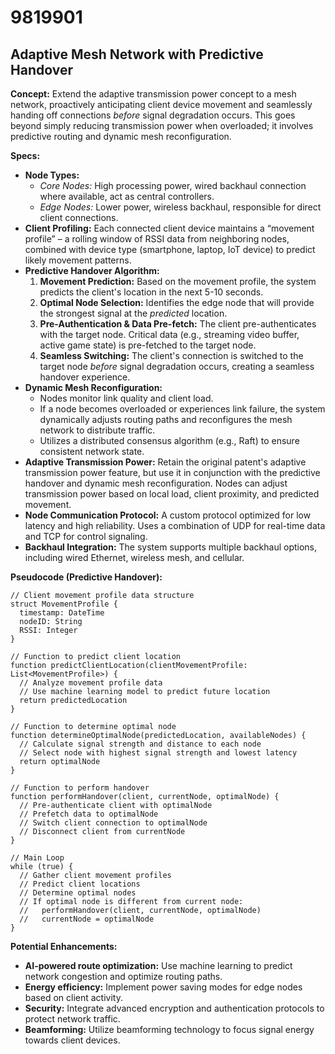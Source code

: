 # 9819901

## Adaptive Mesh Network with Predictive Handover

**Concept:** Extend the adaptive transmission power concept to a mesh network, proactively anticipating client device movement and seamlessly handing off connections *before* signal degradation occurs. This goes beyond simply reducing transmission power when overloaded; it involves predictive routing and dynamic mesh reconfiguration.

**Specs:**

*   **Node Types:**
    *   *Core Nodes:* High processing power, wired backhaul connection where available, act as central controllers.
    *   *Edge Nodes:* Lower power, wireless backhaul, responsible for direct client connections.
*   **Client Profiling:** Each connected client device maintains a “movement profile” – a rolling window of RSSI data from neighboring nodes, combined with device type (smartphone, laptop, IoT device) to predict likely movement patterns.
*   **Predictive Handover Algorithm:**
    1.  **Movement Prediction:** Based on the movement profile, the system predicts the client's location in the next 5-10 seconds.
    2.  **Optimal Node Selection:** Identifies the edge node that will provide the strongest signal at the *predicted* location.
    3.  **Pre-Authentication & Data Pre-fetch:** The client pre-authenticates with the target node. Critical data (e.g., streaming video buffer, active game state) is pre-fetched to the target node.
    4.  **Seamless Switching:** The client's connection is switched to the target node *before* signal degradation occurs, creating a seamless handover experience.
*   **Dynamic Mesh Reconfiguration:** 
    *   Nodes monitor link quality and client load.
    *   If a node becomes overloaded or experiences link failure, the system dynamically adjusts routing paths and reconfigures the mesh network to distribute traffic.
    *   Utilizes a distributed consensus algorithm (e.g., Raft) to ensure consistent network state.
*   **Adaptive Transmission Power:** Retain the original patent's adaptive transmission power feature, but use it in conjunction with the predictive handover and dynamic mesh reconfiguration. Nodes can adjust transmission power based on local load, client proximity, and predicted movement.
*   **Node Communication Protocol:** A custom protocol optimized for low latency and high reliability. Uses a combination of UDP for real-time data and TCP for control signaling.
*   **Backhaul Integration:** The system supports multiple backhaul options, including wired Ethernet, wireless mesh, and cellular.

**Pseudocode (Predictive Handover):**

```
// Client movement profile data structure
struct MovementProfile {
  timestamp: DateTime
  nodeID: String
  RSSI: Integer
}

// Function to predict client location
function predictClientLocation(clientMovementProfile: List<MovementProfile>) {
  // Analyze movement profile data
  // Use machine learning model to predict future location
  return predictedLocation
}

// Function to determine optimal node
function determineOptimalNode(predictedLocation, availableNodes) {
  // Calculate signal strength and distance to each node
  // Select node with highest signal strength and lowest latency
  return optimalNode
}

// Function to perform handover
function performHandover(client, currentNode, optimalNode) {
  // Pre-authenticate client with optimalNode
  // Prefetch data to optimalNode
  // Switch client connection to optimalNode
  // Disconnect client from currentNode
}

// Main Loop
while (true) {
  // Gather client movement profiles
  // Predict client locations
  // Determine optimal nodes
  // If optimal node is different from current node:
  //   performHandover(client, currentNode, optimalNode)
  //   currentNode = optimalNode
}
```

**Potential Enhancements:**

*   **AI-powered route optimization:** Use machine learning to predict network congestion and optimize routing paths.
*   **Energy efficiency:** Implement power saving modes for edge nodes based on client activity.
*   **Security:** Integrate advanced encryption and authentication protocols to protect network traffic.
*   **Beamforming:** Utilize beamforming technology to focus signal energy towards client devices.